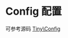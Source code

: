 Config 配置
====

可参考源码 [Tiny\Config](https://github.com/tinyphporg/tinyphp-framework/tree/master/src/Config)
